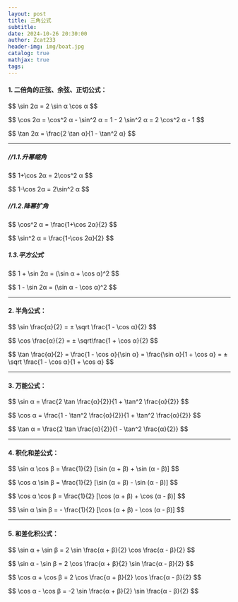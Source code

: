 ```yaml
---
layout: post
title: 三角公式
subtitle: 
date: 2024-10-26 20:30:00
author: Zcat233
header-img: img/boat.jpg
catalog: true
mathjax: true
tags:
---
```


#### 1. 二倍角的正弦、余弦、正切公式：

\$$
\sin 2α = 2 \sin α \cos α
\$$

\$$
\cos 2α = \cos^2 α - \sin^2 α = 1 - 2 \sin^2 α = 2 \cos^2 α - 1
\$$

\$$
\tan 2α = \frac{2 \tan α}{1 - \tan^2 α}
\$$

---

##### //1.1.升幂缩角

\$$
1+\cos 2α = 2\cos^2 α
\$$

\$$
1-\cos 2α = 2\sin^2 α
\$$

##### //1.2.降幂扩角

\$$
\cos^2 α = \frac{1+\cos 2α}{2}
\$$

\$$
\sin^2 α = \frac{1-\cos 2α}{2}
\$$

##### 1.3.平方公式

\$$
1 + \sin 2α = (\sin α + \cos α)^2
\$$

\$$
1 - \sin 2α = (\sin α - \cos α)^2
\$$

---

#### 2. 半角公式：

\$$
\sin \frac{α}{2} = ± \sqrt \frac{1 - \cos α}{2}
\$$

\$$
\cos \frac{α}{2} = ± \sqrt\frac{1 + \cos α}{2}
\$$

\$$
\tan \frac{α}{2} = \frac{1 - \cos α}{\sin α} = \frac{\sin α}{1 + \cos α} = ± \sqrt \frac{1 - \cos α}{1 + \cos α}
\$$

---

#### 3. 万能公式：

\$$
\sin α = \frac{2 \tan \frac{α}{2}}{1 + \tan^2 \frac{α}{2}}
\$$

\$$
\cos α = \frac{1 - \tan^2 \frac{α}{2}}{1 + \tan^2 \frac{α}{2}}
\$$

\$$
\tan α = \frac{2 \tan \frac{α}{2}}{1 - \tan^2 \frac{α}{2}}
\$$

---

#### 4. 积化和差公式：

\$$
\sin α \cos β = \frac{1}{2} [\sin (α + β) + \sin (α - β)]
\$$

\$$
\cos α \sin β = \frac{1}{2} [\sin (α + β) - \sin (α - β)]
\$$

\$$
\cos α \cos β = \frac{1}{2} [\cos (α + β) + \cos (α - β)]
\$$

\$$
\sin α \sin β = - \frac{1}{2} [\cos (α + β) - \cos (α - β)]
\$$

---

#### 5. 和差化积公式：

\$$
\sin α + \sin β = 2 \sin \frac{α + β}{2} \cos \frac{α - β}{2}
\$$

\$$
\sin α - \sin β = 2 \cos \frac{α + β}{2} \sin \frac{α - β}{2}
\$$

\$$
\cos α + \cos β = 2 \cos \frac{α + β}{2} \cos \frac{α - β}{2}
\$$

\$$
\cos α - \cos β = -2 \sin \frac{α + β}{2} \sin \frac{α - β}{2}
\$$
